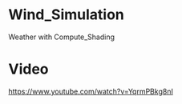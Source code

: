 # Wind_Simulation
Weather with Compute_Shading

# Video
https://www.youtube.com/watch?v=YqrmPBkg8nI
